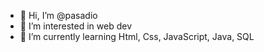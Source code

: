 - 👋 Hi, I’m @pasadio
- 👀 I’m interested in web dev
- 🌱 I’m currently learning Html, Css, JavaScript, Java, SQL

<!---
pasadio/pasadio is a ✨ special ✨ repository because its `README.md` (this file) appears on your GitHub profile.
You can click the Preview link to take a look at your changes.
--->
